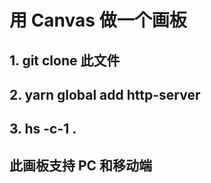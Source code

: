 # 用 Canvas 做一个画板

## 1. git clone 此文件

## 2. yarn global add http-server

## 3. hs -c-1 .

## 此画板支持 PC 和移动端
